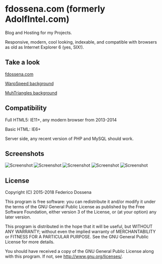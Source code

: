 # fdossena.com (formerly AdolfIntel.com)
Blog and Hosting for my Projects.

Responsive, modern, cool looking, indexable, and compatible with browsers as old as Internet Explorer 6 (yes, SIX!).
 
## Take a look
[fdossena.com](http://fdossena.com/)

[WarpSpeed background](http://fdossena.com/?p=warpspeed/i.frag)

[MuhTriangles background](http://fdossena.com/?p=muhTriangles.js/index.frag)
 
## Compatibility
Full HTML5: IE11+, any modern browser from 2013-2014

Basic HTML: IE6+

Server side, any recent version of PHP and MySQL should work.

## Screenshots
![Screenshot](http://fdossena.com/this/screen_v9_1.png)
![Screenshot](http://fdossena.com/this/screen_v7_2.png)
![Screenshot](http://fdossena.com/this/screen_v7_3.png)
![Screenshot](http://fdossena.com/this/screen_v8_4.png)
![Screenshot](http://fdossena.com/this/screen_v7_5.png)

## License
Copyright (C) 2015-2018 Federico Dossena

This program is free software: you can redistribute it and/or modify
it under the terms of the GNU General Public License as published by
the Free Software Foundation, either version 3 of the License, or
(at your option) any later version.

This program is distributed in the hope that it will be useful,
but WITHOUT ANY WARRANTY; without even the implied warranty of
MERCHANTABILITY or FITNESS FOR A PARTICULAR PURPOSE.  See the
GNU General Public License for more details.

You should have received a copy of the GNU General Public License
along with this program.  If not, see <http://www.gnu.org/licenses/>.
